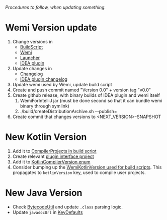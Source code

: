 *Procedures to follow, when updating something.*

# Wemi Version update
1. Change versions in
	- [BuildScript](../build/build.kt)
	- [Wemi](../src/main/kotlin/wemi/boot/Launch.kt)
	- [Launcher](../src/launcher.sh)
	- [IDEA plugin](../ide-plugins/WemiForIntelliJ/resources/META-INF/plugin.xml)
2. Update changes in
    - [Changelog](../CHANGES.md)
    - [IDEA plugin changelog](../ide-plugins/WemiForIntelliJ/resources/META-INF/plugin.xml)
3. Update wemi used by Wemi, update build script
4. Create and push commit named "Version 0.0" + version tag "v0.0"
5. Create github release, with binary builds of IDEA plugin and wemi itself
	1. WemiForIntelliJ jar (must be done second so that it can bundle wemi binary through symlink)
	2. ./build/createDistributionArchive.sh --publish=<version>
6. Create commit that changes versions to <NEXT_VERSION>-SNAPSHOT

# New Kotlin Version
1. Add it to [CompilerProjects in build script](../build/build.kt)
2. Create relevant [plugin interface project](../src/main-kotlinc)
3. Add it to [KotlinCompilerVersion enum](../src/main/kotlin/wemi/compile/KotlinCompiler.kt)
4. Consider bumping up the [WemiKotlinVersion used for build scripts](../src/main/kotlin/wemi/Wemi.kt).
This propagates to `kotlinVersion` key, used to compile user projects.

# New Java Version
- Check [BytecodeUtil](../plugins/jvm-hotswap/src/main/java/wemiplugin/jvmhotswap/agent/BytecodeUtil.java)
	and update `.class` parsing logic.
- Update `javadocUrl` in [KeyDefaults](../src/main/kotlin/wemi/KeyDefaults.kt)
